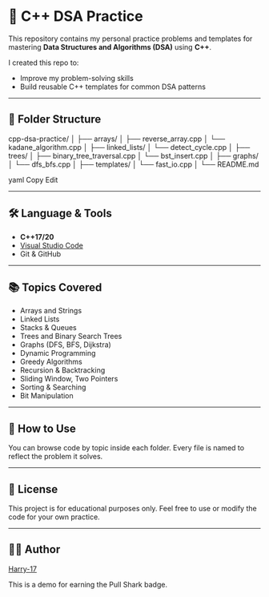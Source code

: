 # 🧠 C++ DSA Practice

This repository contains my personal practice problems and templates for mastering **Data Structures and Algorithms (DSA)** using **C++**.

I created this repo to:
- Improve my problem-solving skills
- Build reusable C++ templates for common DSA patterns

---

## 📁 Folder Structure

cpp-dsa-practice/
│
├── arrays/
│ ├── reverse_array.cpp
│ └── kadane_algorithm.cpp
│
├── linked_lists/
│ └── detect_cycle.cpp
│
├── trees/
│ ├── binary_tree_traversal.cpp
│ └── bst_insert.cpp
│
├── graphs/
│ └── dfs_bfs.cpp
│
├── templates/
│ └── fast_io.cpp
│
└── README.md

yaml
Copy
Edit

---

## 🛠️ Language & Tools
- **C++17/20**
- [Visual Studio Code](https://code.visualstudio.com/)
- Git & GitHub

---

## 📚 Topics Covered
- Arrays and Strings
- Linked Lists
- Stacks & Queues
- Trees and Binary Search Trees
- Graphs (DFS, BFS, Dijkstra)
- Dynamic Programming
- Greedy Algorithms
- Recursion & Backtracking
- Sliding Window, Two Pointers
- Sorting & Searching
- Bit Manipulation

---

## 🚀 How to Use

You can browse code by topic inside each folder. Every file is named to reflect the problem it solves.

---

## 🧾 License
This project is for educational purposes only. Feel free to use or modify the code for your own practice.

---

## 🙋‍♂️ Author

[Harry-17](https://github.com/Harry-17)

This is a demo for earning the Pull Shark badge.

